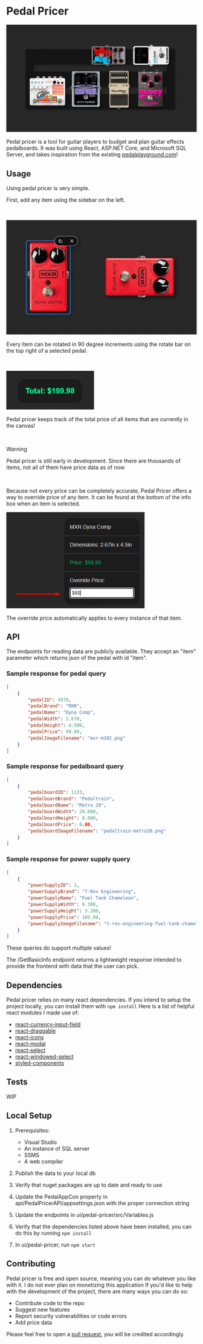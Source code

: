 # Pedal Pricer
![Preview Image](images/pedals.png)

Pedal pricer is a tool for guitar players to budget and plan guitar effects pedalboards. It was built using React, ASP.NET Core, and Microsoft SQL Server, and takes inspiration from the existing [pedalplayground.com](https://pedalplayground.com)!

## Usage

Using pedal pricer is very simple.

First, add any item using the sidebar on the left.

<br>

![A selected pedal](images/dynacomps.png)

Every item can be rotated in 90 degree increments using the rotate bar on the top right of a selected pedal.

<br>

![Total price](images/total.png)

Pedal pricer keeps track of the total price of all items that are currently in the canvas!

<br>

> [!WARNING]
> Pedal pricer is still early in development.
> Since there are thousands of items, not all of them have price data as of now.

<br>

Because not every price can be completely accurate, Pedal Pricer offers a way to override price of any item. It can be found at the bottom of the info box when an item is selected.

![The override setting](images/override.png)

The override price automatically applies to every instance of that item.

## API
The endpoints for reading data are publicly available. They accept an "item" parameter which returns json of the pedal with id "item".
### Sample response for pedal query
```json
[
    {
        "pedalID": 4970,
        "pedalBrand": "MXR",
        "pedalName": "Dyna Comp",
        "pedalWidth": 2.670,
        "pedalHeight": 4.500,
        "pedalPrice": 99.99,
        "pedalImageFilename": "mxr-m102.png"
    }
]
```

### Sample response for pedalboard query
```json
[
    {
        "pedalboardID": 1133,
        "pedalboardBrand": "Pedaltrain",
        "pedalboardName": "Metro 20",
        "pedalboardWidth": 20.000,
        "pedalboardHeight": 8.000,
        "pedalboardPrice": 0.00,
        "pedalboardImageFilename": "pedaltrain-metro20.png"
    }
]
```

### Sample response for power supply query
```json
[
    {
        "powerSupplyID": 1,
        "powerSupplyBrand": "T-Rex Engineering",
        "powerSupplyName": "Fuel Tank Chameleon",
        "powerSupplyWidth": 6.300,
        "powerSupplyHeight": 3.200,
        "powerSupplyPrice": 189.00,
        "powerSupplyImageFilename": "t-rex-engineering-fuel-tank-chameleon.png"
    }
]
```

These queries do support multiple values!

The /GetBasicInfo endpoint returns a lightweight response intended to provide the frontend with data that the user can pick.

## Dependencies
Pedal pricer relies on many react dependencies. If you intend to setup the project locally, you can install them with `npm install`
Here is a list of helpful react modules I made use of:
<ul>
  <li><a href="https://www.npmjs.com/package/react-currency-input-field">react-currency-input-field</a></li>
  <li><a href="https://www.npmjs.com/package/react-draggable">react-draggable</a></li>
  <li><a href="https://www.npmjs.com/package/react-icons">react-icons</a></li>
  <li><a href="https://www.npmjs.com/package/react-modal">react-modal</a></li>
  <li><a href="https://react-select.com/home">react-select</a></li>
  <li><a href="https://github.com/jacobworrel/react-windowed-select">react-windowed-select</a></li>
  <li><a href="https://styled-components.com/">styled-components</a></li>
</ul>

## Tests

WIP

## Local Setup
1. Prerequisites:
   <ul>
     <li>Visual Studio</li>
     <li>An instance of SQL server</li>
     <li>SSMS</li>
     <li>A web compiler</li>
   </ul>

2. Publish the data to your local db
3. Verify that nuget packages are up to date and ready to use
4. Update the PedalAppCon property in api/PedalPricerAPI/appsettings.json with the proper connection string
5. Update the endpoints in ui/pedal-pricer/src/Variables.js
6. Verify that the dependencies listed above have been installed, you can do this by running `npm install`
7. In ui/pedal-pricer, run `npm start`

## Contributing
Pedal pricer is free and open source, meaning you can do whatever you like with it. I do not ever plan on monetizing this application
If you'd like to help with the development of the project, there are many ways you can do so:
<ul>
  <li>Contribute code to the repo</li>
  <li>Suggest new features</li>
  <li>Report security vulnerabilities or code errors</li>
  <li>Add price data</li>
</ul>

Please feel free to open a [pull request](https://github.com/4acf/pedal-pricer/pulls), you will be credited accordingly.
